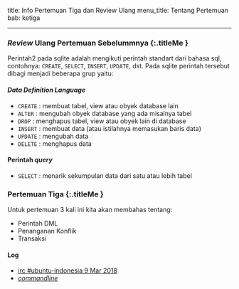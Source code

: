 title: Info Pertemuan Tiga dan Review Ulang
menu_title: Tentang Pertemuan
bab: ketiga

---


### <i class="fa fa-list"></i> _Review_ Ulang Pertemuan Sebelummnya {:.titleMe }

Perintah2 pada sqlite adalah mengikuti perintah standart dari bahasa sql, contohnya: `CREATE`, `SELECT`, `INSERT`, `UPDATE`, dst. 
Pada sqlite perintah tersebut dibagi menjadi beberapa grup yaitu:

#### _Data Definition Language_

- `CREATE` : membuat tabel, view atau obyek database lain
- `ALTER` : mengubah obyek database yang ada misalnya tabel
- `DROP` : menghapus tabel, view atau obyek lain di database
- `INSERT` : membuat data (atau istilahnya memasukan baris data)
- `UPDATE` : mengubah data
- `DELETE` : menghapus data

#### Perintah _query_

- `SELECT` : menarik sekumpulan data dari satu atau lebih tabel

### <i class="fa fa-info-circle"></i> Pertemuan Tiga {:.titleMe }

Untuk pertemuan 3 kali ini kita akan membahas tentang:

- Perintah DML 
- Penanganan Konflik
- Transaksi

#### Log

- [irc #ubuntu-indonesia 9 Mar 2018](https://freenode.logbot.info/ubuntu-indonesia/20180309)
- [_commandline_](https://asciinema.org/a/VUko3NAJgbqce6qXnTFQOQMBL)